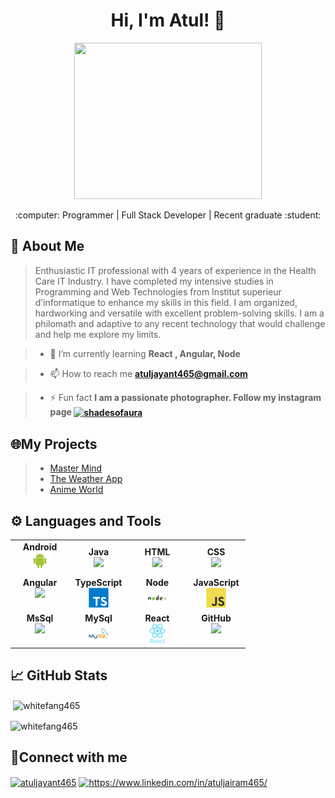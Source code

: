 
<h1 align="center"> Hi, I'm Atul! 👋 </h1>
<p align="center"><image src="https://user-images.githubusercontent.com/87813463/185810951-57816256-db3e-4830-a770-dd6fba943dba.gif" height=250 width=300   display= block>
</image></p>
<p align="center"> :computer: Programmer | Full Stack Developer  | Recent graduate :student:</p>


## 🚀 About Me

> Enthusiastic IT professional with 4 years of experience in the Health Care IT Industry. I have completed my intensive studies in Programming and Web Technologies from Institut superieur d’informatique to enhance my skills in this field. I am organized, hardworking and versatile with excellent problem-solving skills. I am a philomath and adaptive to any recent technology that would challenge and help me explore my limits.

> - 🌱 I’m currently learning **React , Angular, Node**

> - 📫 How to reach me **atuljayant465@gmail.com**

> - ⚡ Fun fact **I am a passionate photographer. Follow my instagram page <a href="https://instagram.com/shadesofaura" target="blank"><img align="center" src="https://raw.githubusercontent.com/rahuldkjain/github-profile-readme-generator/master/src/images/icons/Social/instagram.svg" alt="shadesofaura" height="30" width="40" /></a>**
</p>

## 🌐My Projects

> - [Master Mind](https://github.com/WhiteFang465/MasterMind_Game)
> - [The Weather App](https://github.com/WhiteFang465/The_Weather_App)
> - [Anime World](https://github.com/WhiteFang465/Anime-World)

## ⚙️ Languages and Tools
 
<table width="320px>
<tbody>
<tr valign="top">
            <td width="80px" align="center">
            <span><strong>Android</strong></span><br>
            <img height="32px" src="https://raw.githubusercontent.com/devicons/devicon/master/icons/android/android-original-wordmark.svg">
            </td>
            <td width="80px" align="center">
            <span><strong>Java</strong></span><br>
            <img height="32" src="https://cdn.jsdelivr.net/gh/devicons/devicon/icons/java/java-original.svg">
            </td>
            <td width="80px" align="center">
            <span><strong>HTML</strong></span><br>
            <img height="32" src="https://cdn.jsdelivr.net/gh/devicons/devicon/icons/html5/html5-original.svg">
            </td>
            <td width="80px" align="center">
            <span><strong>CSS</strong></span><br>
            <img height="32px" src="https://cdn.jsdelivr.net/gh/devicons/devicon/icons/css3/css3-original.svg">
            </td>
        </tr>
        <tr valign="top">
            <td width="80px" align="center">
            <span><strong>Angular</strong></span><br>
            <img height="32px" src="https://angular.io/assets/images/logos/angular/angular.svg">
            </td>
            <td width="80px" align="center">
            <span><strong>TypeScript</strong></span><br>
            <img height="32" src="https://raw.githubusercontent.com/devicons/devicon/master/icons/typescript/typescript-original.svg">
            </td>
            <td width="80px" align="center">
            <span><strong>Node</strong></span><br>
            <img height="32" src="https://raw.githubusercontent.com/devicons/devicon/master/icons/nodejs/nodejs-original-wordmark.svg">
            </td>
            <td width="80px" align="center">
            <span><strong>JavaScript</strong></span><br>
            <img height="32px" src="https://raw.githubusercontent.com/devicons/devicon/master/icons/javascript/javascript-original.svg">
            </td>
             <tr valign="top">
            <td width="80px" align="center">
            <span><strong>MsSql</strong></span><br>
            <img height="32px" src="https://www.svgrepo.com/show/303229/microsoft-sql-server-logo.svg">
            </td>
            <td width="80px" align="center">
            <span><strong>MySql</strong></span><br>
            <img height="32" src="https://raw.githubusercontent.com/devicons/devicon/master/icons/mysql/mysql-original-wordmark.svg">
            </td>
            <td width="80px" align="center">
            <span><strong>React</strong></span><br>
            <img height="32" src="https://raw.githubusercontent.com/devicons/devicon/master/icons/react/react-original-wordmark.svg">
            </td>
            <td width="80px" align="center">
            <span><strong>GitHub</strong></span><br>
            <img height="32px" src="https://www.vectorlogo.zone/logos/git-scm/git-scm-icon.svg">
            </td>
        </tr>
</tbody>

</table>

## 📈 GitHub Stats

<p>&nbsp;<img align="center" src="https://github-readme-stats.vercel.app/api?username=whitefang465&show_icons=true&locale=en" alt="whitefang465" /></p>

<p><img align="center" src="https://github-readme-streak-stats.herokuapp.com/?user=whitefang465&" alt="whitefang465" /></p>
                                                                                                                    

## 📱Connect with me
<p align="left">
<a href="https://twitter.com/atuljayant465" target="blank"><img align="center" src="https://raw.githubusercontent.com/rahuldkjain/github-profile-readme-generator/master/src/images/icons/Social/twitter.svg" alt="atuljayant465" height="30" width="40" /></a>
<a href="https://linkedin.com/in/https://www.linkedin.com/in/atuljairam465/" target="blank"><img align="center" src="https://raw.githubusercontent.com/rahuldkjain/github-profile-readme-generator/master/src/images/icons/Social/linked-in-alt.svg" alt="https://www.linkedin.com/in/atuljairam465/" height="30" width="40" /></a>
</p>



